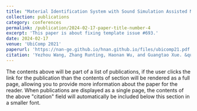 ```yaml
---
title: "Material Identification System with Sound Simulation Assisted Method in VR AR Scenarios"
collection: publications
category: conferences
permalink: /publication/2024-02-17-paper-title-number-4
excerpt: 'This paper is about fixing template issue #693.'
date: 2024-02-17
venue: 'UbiComp 2021'
paperurl: 'https://nan-ge.github.io/hnan.github.io/files/ubicomp21.pdf'
citation: 'Yezhou Wang, Zhang Runting, Haonan Wu, and Guangtao Xue. &quot;Material Identification System with Sound Simulation Assisted Method in VR/AR Scenarios&quot; <i>In Adjunct Proceedings of the 2021 ACM International Joint Conference on Pervasive and Ubiquitous Computing and Proceedings of the 2021 ACM International Symposium on Wearable Computers (UbiComp/ISWC '21 Adjunct)<i>.'
---
```


The contents above will be part of a list of publications, if the user clicks the link for the publication than the contents of section will be rendered as a full page, allowing you to provide more information about the paper for the reader. When publications are displayed as a single page, the contents of the above "citation" field will automatically be included below this section in a smaller font.
